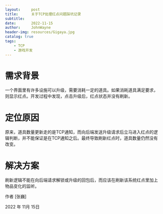 ```yaml
---
layout:     post
title:      关于TCP处理红点问题踩坑记录
subtitle:   
date:       2022-11-15
author:     JohnWayne
header-img: resources/Gigaya.jpg
catalog: true
tags:
    - TCP
    - 游戏开发
---
```



# 需求背景
一个界面里有许多设施可以升级，需要消耗一定的道具。如果消耗道具满足要求，则显示红点。开发过程中发现，点击升级后，红点状态并没有刷新。
# 定位原因
原来，道具数量更新走的是TCP通知，而向后端发送升级请求后立马进入红点的逻辑判断，并不能保证是在TCP通知之后。最终导致刷新红点时，道具数量仍然没有改变。
# 解决方案
刷新逻辑不能在向后端请求解锁或升级的回包后，而应该在刷新该系统红点里加上物品变化的监听。

作者 [张巍]

2022 年 11月 15日    


